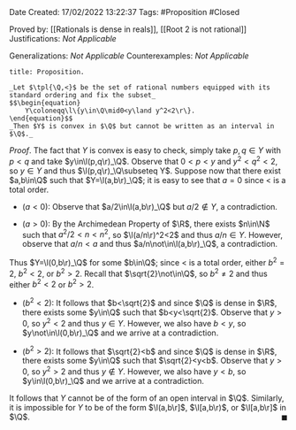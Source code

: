 <br />
<br />

Date Created: 17/02/2022 13:22:37
Tags: #Proposition #Closed 

Proved by: [[Rationals is dense in reals]], [[Root 2 is not rational]]
Justifications: _Not Applicable_

Generalizations: _Not Applicable_
Counterexamples: _Not Applicable_

``` ad-Proposition
title: Proposition.

_Let $\tpl{\Q,<}$ be the set of rational numbers equipped with its standard ordering and fix the subset_
$$\begin{equation}
    Y\coloneqq\l\{y\in\Q\mid0<y\land y^2<2\r\}.
\end{equation}$$
_Then $Y$ is convex in $\Q$ but cannot be written as an interval in $\Q$._

```

_Proof_. The fact that $Y$ is convex is easy to check, simply take $p,q\in Y$ with $p<q$ and take $y\in\l(p,q\r)_\Q$. Observe that $0<p<y$ and $y^2<q^2<2$, so $y\in Y$ and thus $\l(p,q\r)_\Q\subseteq Y$. Suppose now that there exist $a,b\in\Q$ such that $Y=\l(a,b\r)_\Q$; it is easy to see that $a=0$ since $<$ is a total order.
* ($a<0$): Observe that $a/2\in\l(a,b\r)_\Q$ but $a/2\not\in Y$, a contradiction.

* ($a>0$): By the Archimedean Property of $\R$, there exists $n\in\N$ such that $a^2/2<n<n^2$, so $\l(a/n\r)^2<2$ and thus $a/n\in Y$. However, observe that $a/n<a$ and thus $a/n\not\in\l(a,b\r)_\Q$, a contradiction.

Thus $Y=\l(0,b\r)_\Q$ for some $b\in\Q$; since $<$ is a total order, either $b^2=2$, $b^2<2$, or $b^2>2$. Recall that $\sqrt{2}\not\in\Q$, so $b^2\neq2$ and thus either $b^2<2$ or $b^2>2$.
* ($b^2<2$): It follows that $b<\sqrt{2}$ and since $\Q$ is dense in $\R$, there exists some $y\in\Q$ such that $b<y<\sqrt{2}$. Observe that $y>0$, so $y^2<2$ and thus $y\in Y$. However, we also have $b<y$, so $y\not\in\l(0,b\r)_\Q$ and we arrive at a contradiction.

* ($b^2>2$): It follows that $\sqrt{2}<b$ and since $\Q$ is dense in $\R$, there exists some $y\in\Q$ such that $\sqrt{2}<y<b$. Observe that $y>0$, so $y^2>2$ and thus $y\not\in Y$. However, we also have $y<b$, so $y\in\l(0,b\r)_\Q$ and we arrive at a contradiction.

It follows that $Y$ cannot be of the form of an open interval in $\Q$. Similarly, it is impossible for $Y$ to be of the form $\l(a,b\r]$, $\l[a,b\r)$, or $\l[a,b\r]$ in $\Q$.<span style="float:right;">$\blacksquare$</span>
